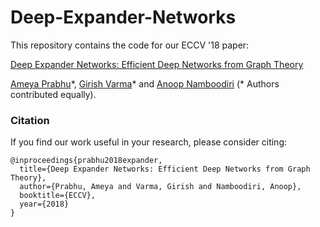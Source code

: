 # Deep-Expander-Networks

This repository contains the code for our ECCV '18 paper:

[Deep Expander Networks: Efficient Deep Networks from Graph Theory](https://arxiv.org/pdf/1711.08757.pdf)

[Ameya Prabhu](http://researchweb.iiit.ac.in/~ameya.prabhu)\*, [Girish Varma](https://github.com/geevi)\* and [Anoop Namboodiri](https://faculty.iiit.ac.in/~anoop/)  (\* Authors contributed equally).

### Citation
If you find our work useful in your research, please consider citing:

	@inproceedings{prabhu2018expander,
	  title={Deep Expander Networks: Efficient Deep Networks from Graph Theory},
	  author={Prabhu, Ameya and Varma, Girish and Namboodiri, Anoop},
	  booktitle={ECCV},
	  year={2018}
	}
